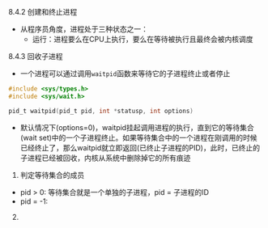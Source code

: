 8.4.2 创建和终止进程
* 从程序员角度，进程处于三种状态之一：
  * 运行：进程要么在CPU上执行，要么在等待被执行且最终会被内核调度


8.4.3 回收子进程
* 一个进程可以通过调用`waitpid`函数来等待它的子进程终止或者停止
```C
#include <sys/types.h>
#include <sys/wait.h>

pid_t waitpid(pid_t pid, int *statusp, int options)
```
* 默认情况下(options=0)，waitpid挂起调用进程的执行，直到它的等待集合(wait set)中的一个子进程终止。如果等待集合中的一个进程在刚调用的时候已经终止了，那么waitpid就立即返回(已终止子进程的PID)，此时，已终止的子进程已经被回收，内核从系统中删除掉它的所有痕迹

1. 判定等待集合的成员
* pid > 0: 等待集合就是一个单独的子进程，pid = 子进程的ID
* pid = -1: 

2.
